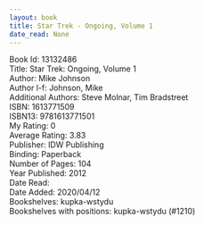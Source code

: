 ```yaml
---
layout: book
title: Star Trek - Ongoing, Volume 1
date_read: None
---
```


Book Id: 13132486<br />
Title: Star Trek: Ongoing, Volume 1<br />
Author: Mike Johnson<br />
Author l-f: Johnson, Mike<br />
Additional Authors: Steve Molnar, Tim Bradstreet<br />
ISBN: 1613771509<br />
ISBN13: 9781613771501<br />
My Rating: 0<br />
Average Rating: 3.83<br />
Publisher: IDW Publishing<br />
Binding: Paperback<br />
Number of Pages: 104<br />
Year Published: 2012<br />
Date Read: <br />
Date Added: 2020/04/12<br />
Bookshelves: kupka-wstydu<br />
Bookshelves with positions: kupka-wstydu (#1210)<br />

